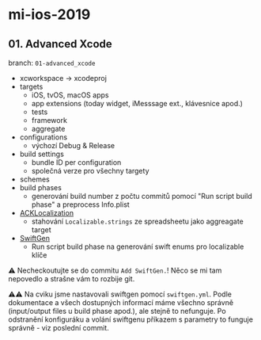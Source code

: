 # mi-ios-2019

## 01. Advanced Xcode
branch: `01-advanced_xcode`
- xcworkspace -> xcodeproj
- targets
  - iOS, tvOS, macOS apps
  - app extensions (today widget, iMesssage ext., klávesnice apod.)
  - tests
  - framework
  - aggregate
- configurations
  - výchozí Debug & Release
- build settings
  - bundle ID per configuration
  - společná verze pro všechny targety
- schemes
- build phases
  - generování build number z počtu commitů pomocí "Run script build phase" a preprocess Info.plist
- [ACKLocalization](https://github.com/AckeeCZ/ACKLocalization)
  - stahování `Localizable.strings` ze spreadsheetu jako aggreagate target
- [SwiftGen](https://github.com/SwiftGen/SwiftGen)
  - Run script build phase na generování swift enums pro localizable klíče

⚠️ Necheckoutujte se do commitu `Add SwiftGen.`! Něco se mi tam nepovedlo a strašne vám to rozbije git.

⚠️⚠️ Na cviku jsme nastavovali swiftgen pomocí `swiftgen.yml`. Podle dokumentace a všech dostupných informací máme všechno správně (input/output files u build phase apod.), ale stejně to nefunguje. Po odstranění konfiguráku a volání swiftgenu příkazem s parametry to funguje správně - viz poslední commit.
